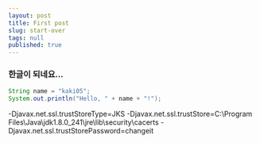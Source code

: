 ```yaml
---
layout: post
title: First post
slug: start-over
tags: null
published: true
---
```


### 한글이 되네요...

```java
String name = "kaki05";
System.out.println("Hello, " + name + "!");
```

-Djavax.net.ssl.trustStoreType=JKS
-Djavax.net.ssl.trustStore=C:\Program Files\Java\jdk1.8.0_241\jre\lib\security\cacerts
-Djavax.net.ssl.trustStorePassword=changeit
